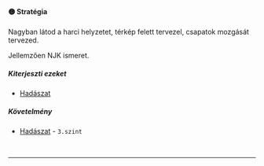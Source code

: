 #### 🟡 Stratégia

Nagyban látod a harci helyzetet, térkép felett tervezel, csapatok mozgását tervezed.

Jellemzően NJK ismeret.

##### Kiterjeszti ezeket

- [Hadászat](../kepzettsegek/hadaszat.md)

##### Követelmény

- [Hadászat](../kepzettsegek/hadaszat.md) - `3.szint`

<br />

---
